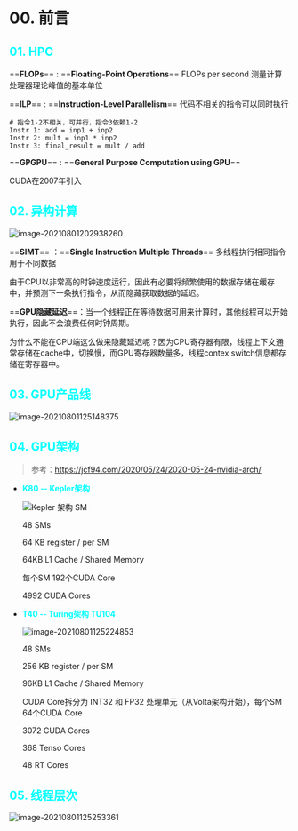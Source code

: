 # 00. 前言

## <font color=cyan>01. HPC</font>

==**FLOPs**== : ==**Floating-Point Operations**==   FLOPs per second 测量计算处理器理论峰值的基本单位

==**ILP**== : ==**Instruction-Level Parallelism**==   代码不相关的指令可以同时执行

```assembly
# 指令1-2不相关，可并行，指令3依赖1-2
Instr 1: add = inp1 + inp2
Instr 2: mult = inp1 * inp2
Instr 3: final_result = mult / add
```

==**GPGPU**== : ==**General Purpose Computation using GPU**==

CUDA在2007年引入

## <font color=cyan>02. 异构计算</font>

![image-20210801202938260](C:/Users/HSL/Desktop/Note/CUDA/01.%20%E7%AE%80%E5%8D%95%E6%A6%82%E5%BF%B5/image-20210801202938260.png)

==**SIMT**== ：==**Single Instruction Multiple Threads**==   多线程执行相同指令用于不同数据

由于CPU以非常高的时钟速度运行，因此有必要将频繁使用的数据存储在缓存中，并预测下一条执行指令，从而隐藏获取数据的延迟。

==**GPU隐藏延迟**==：当一个线程正在等待数据可用来计算时，其他线程可以开始执行，因此不会浪费任何时钟周期。

为什么不能在CPU端这么做来隐藏延迟呢？因为CPU寄存器有限，线程上下文通常存储在cache中，切换慢，而GPU寄存器数量多，线程contex switch信息都存储在寄存器中。

## <font color=cyan>03. GPU产品线</font>

![image-20210801125148375](C:/Users/HSL/Desktop/Note/CUDA/01.%20%E7%AE%80%E5%8D%95%E6%A6%82%E5%BF%B5/image-20210801125148375.png)

## <font color=cyan>04. GPU架构</font>

> 参考：https://jcf94.com/2020/05/24/2020-05-24-nvidia-arch/

* <font color=cyan>**K80 -- Kepler架构**</font>

  ![Kepler 架构 SM](https://jcf94.com/download/2020-05-24-nvidia-arch-kepler.png)

  48 SMs

  64 KB register  / per SM

  64KB L1 Cache / Shared Memory

  每个SM 192个CUDA Core

  4992 CUDA Cores

  

* <font color=cyan>**T40 -- Turing架构 TU104**</font>

  ![image-20210801125224853](C:/Users/HSL/Desktop/Note/CUDA/01.%20%E7%AE%80%E5%8D%95%E6%A6%82%E5%BF%B5/image-20210801125224853.png)

  48 SMs

  256 KB register  / per SM

  96KB L1 Cache / Shared Memory

  CUDA Core拆分为 INT32 和 FP32 处理单元（从Volta架构开始），每个SM 64个CUDA Core

  3072 CUDA Cores

  368 Tenso Cores

  48 RT Cores

## <font color=cyan>05. 线程层次</font>

![image-20210801125253361](C:/Users/HSL/Desktop/Note/CUDA/01.%20%E7%AE%80%E5%8D%95%E6%A6%82%E5%BF%B5/image-20210801125253361.png)

